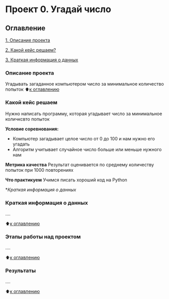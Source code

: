# Проект 0. Угадай число
## Оглавление
[1. Описание проекта](https://github.com/NovikovaEA/sf_data_science1/blob/main/project_0/README.md#описание-проекта)

[2. Какой кейс решаем?](https://github.com/NovikovaEA/sf_data_science1/blob/main/guess-number-task/README.md#какой-кейс-решаем)

[3. Краткая информация о данных](https://github.com/NovikovaEA/sf_data_science1/blob/main/guess-number-task/README.md#краткая-информация-о-данных)

### Описание проекта
Угадывать загаданное компьютером число за минимальное количество попыток
:arrow_up:[к оглавлению](https://github.com/NovikovaEA/sf_data_science1/blob/main/guess-number-task/README.md#оглавление)
### Какой кейс решаем
Нужно написать программу, которая угадывает число за минимальное количксвто попыток

**Условие соревнования:**
- Компьютер загадывает целое число от 0 до 100 и нам нужно его угадать
- Алгоритм учитывает случайное число больше или меньше нужного нам

**Метрика качества**
Результат оценивается по среднему количеству попыток при 1000 повторениях

**Что практикуем**
Учимся писать хороший код на Python

**Краткая информация о данных*

### Краткая информация о данных
....

:arrow_up:[к оглавлению](https://github.com/NovikovaEA/sf_data_science1/blob/main/guess-number-task/README.md#оглавление)


### Этапы работы над проектом
....

:arrow_up:[к оглавлению](https://github.com/NovikovaEA/sf_data_science1/blob/main/guess-number-task/README.md#оглавление)

### Результаты
....

:arrow_up:[к оглавлению](https://github.com/NovikovaEA/sf_data_science1/blob/main/guess-number-task/README.md#оглавление)
